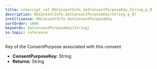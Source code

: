 ```yaml
---
title: crmscript_ref_NSConsentInfo_SetConsentPurposeKey_String_p_0
description: NSConsentInfo.SetConsentPurposeKey(String p_0)
intellisense: NSConsentInfo.SetConsentPurposeKey
sortOrder: 1646
keywords: SetConsentPurposeKey(String)
so.topic: reference
---
```



Key of the ConsentPurpose associated with this consent



* **ConsentPurposeKey:** String
* **Returns:** String



